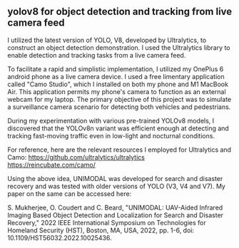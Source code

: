 ## yolov8 for object detection and tracking from live camera feed ##

I utilized the latest version of YOLO, V8, developed by Ultralytics, to construct an object detection demonstration. I used the Ultralytics library to enable detection and tracking tasks from a live camera feed.

To facilitate a rapid and simplistic implementation, I utilized my OnePlus 6 android phone as a live camera device. I used a free limentary application called "Camo Studio", which I installed on both my phone and M1 MacBook Air. This application permits my phone's camera to function as an external webcam for my laptop. The primary objective of this project was to simulate a surveillance camera scenario for detecting both vehicles and pedestrians.

During my experimentation with various pre-trained YOLOv8 models, I discovered that the YOLOv8n variant was efficient enough at detecting and tracking fast-moving traffic even in low-light and nocturnal conditions.

For reference, here are the relevant resources I employed for Ultralytics and Camo:
https://github.com/ultralytics/ultralytics
https://reincubate.com/camo/

Using the above idea, UNIMODAL was developed for search and disaster recovery and was tested with older versions of YOLO (V3, V4 and V7). My paper on the same can be accessed here: 

S. Mukherjee, O. Coudert and C. Beard, "UNIMODAL: UAV-Aided Infrared Imaging Based Object Detection and Localization for Search and Disaster Recovery," 2022 IEEE International Symposium on Technologies for Homeland Security (HST), Boston, MA, USA, 2022, pp. 1-6, doi: 10.1109/HST56032.2022.10025436.


